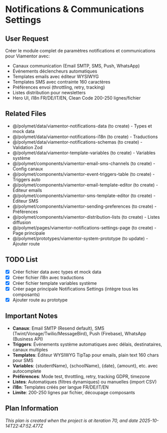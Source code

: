 # Notifications & Communications Settings

## User Request
Créer le module complet de paramètres notifications et communications pour Viamentor avec:
- Canaux communication (Email SMTP, SMS, Push, WhatsApp)
- Événements déclencheurs automatiques
- Templates emails avec éditeur WYSIWYG
- Templates SMS avec contrainte 160 caractères
- Préférences envoi (throttling, retry, tracking)
- Listes distribution pour newsletters
- Hero UI, i18n FR/DE/IT/EN, Clean Code 200-250 lignes/fichier

## Related Files
- @/polymet/data/viamentor-notifications-data (to create) - Types et mock data
- @/polymet/data/viamentor-notifications-i18n (to create) - Traductions
- @/polymet/data/viamentor-notifications-schemas (to create) - Validation Zod
- @/polymet/data/viamentor-template-variables (to create) - Variables système
- @/polymet/components/viamentor-email-sms-channels (to create) - Config canaux
- @/polymet/components/viamentor-event-triggers-table (to create) - Triggers auto
- @/polymet/components/viamentor-email-template-editor (to create) - Éditeur emails
- @/polymet/components/viamentor-sms-template-editor (to create) - Éditeur SMS
- @/polymet/components/viamentor-sending-preferences (to create) - Préférences
- @/polymet/components/viamentor-distribution-lists (to create) - Listes diffusion
- @/polymet/pages/viamentor-notifications-settings-page (to create) - Page principale
- @/polymet/prototypes/viamentor-system-prototype (to update) - Ajouter route

## TODO List
- [x] Créer fichier data avec types et mock data
- [x] Créer fichier i18n avec traductions
- [x] Créer fichier template variables système
- [x] Créer page principale Notifications Settings (intègre tous les composants)
- [x] Ajouter route au prototype

## Important Notes
- **Canaux**: Email SMTP (Resend default), SMS (Twint/Vonage/Twilio/MessageBird), Push (Firebase), WhatsApp (Business API)
- **Triggers**: Événements système automatiques avec délais, destinataires, canaux multiples
- **Templates**: Éditeur WYSIWYG TipTap pour emails, plain text 160 chars pour SMS
- **Variables**: {studentName}, {schoolName}, {date}, {amount}, etc. avec autocomplete
- **Préférences**: Mode test, throttling, retry, tracking GDPR, timezone
- **Listes**: Automatiques (filtres dynamiques) ou manuelles (import CSV)
- **i18n**: Templates créés per langue FR/DE/IT/EN
- **Limite**: 200-250 lignes par fichier, découpage composants
  
## Plan Information
*This plan is created when the project is at iteration 70, and date 2025-10-14T22:47:52.477Z*
